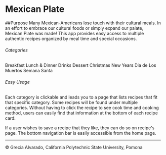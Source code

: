 # Mexican Plate

##Purpose
Many Mexican-Americans lose touch with their cultural meals. In an effort
to embrace our cultural foods or simply expand our palate, Mexican Plate was made!
This app provides easy access to multiple authentic recipes organized by
meal time and special occasions.

###### Categories
Breakfast
Lunch & Dinner
Drinks
Dessert
Christmas
New Years
Dia de Los Muertos
Semana Santa

###### Easy Usage
Each category is clickable and leads you to a page that lists recipes that fit that
specific category. Some recipes will be found under multiple categories.
Without having to click the recipe to see cook time and cooking method, users
can easily find that information at the bottom of each recipe card.

If a user wishes to save a recipe that they like, they can do so on recipe's page.
The bottom navigation bar is easily accessible from the home page.

---

© Grecia Alvarado, California Polytechnic State University, Pomona